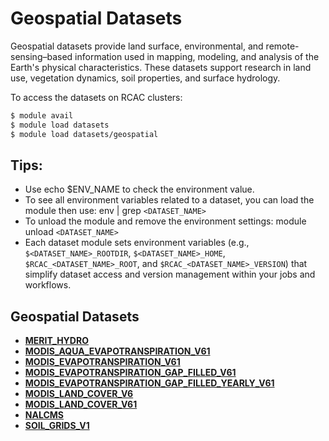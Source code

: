 # Geospatial Datasets

Geospatial datasets provide land surface, environmental, and remote-sensing–based information used in mapping, modeling, and analysis of the Earth's physical characteristics. These datasets support research in land use, vegetation dynamics, soil properties, and surface hydrology.

To access the datasets on RCAC clusters:
```bash
$ module avail
$ module load datasets
$ module load datasets/geospatial
```

## Tips:
- Use echo $ENV_NAME to check the environment value.
- To see all environment variables related to a dataset, you can load the module then use: env | grep `<DATASET_NAME>`
- To unload the module and remove the environment settings: module unload `<DATASET_NAME>`
- Each dataset module sets environment variables (e.g., `$<DATASET_NAME>_ROOTDIR`, `$<DATASET_NAME>_HOME`, `$RCAC_<DATASET_NAME>_ROOT`, and `$RCAC_<DATASET_NAME>_VERSION`) that simplify dataset access and version management within your jobs and workflows.

## Geospatial Datasets
* [**MERIT_HYDRO**](geospatial/MERIT_HYDRO.md)
* [**MODIS_AQUA_EVAPOTRANSPIRATION_V61**](geospatial/MODIS_AQUA_EVAPOTRANSPIRATION_V61.md)
* [**MODIS_EVAPOTRANSPIRATION_V61**](geospatial/MODIS_EVAPOTRANSPIRATION_V61.md)
* [**MODIS_EVAPOTRANSPIRATION_GAP_FILLED_V61**](geospatial/MODIS_EVAPOTRANSPIRATION_GAP_FILLED_V61.md)
* [**MODIS_EVAPOTRANSPIRATION_GAP_FILLED_YEARLY_V61**](geospatial/MODIS_EVAPOTRANSPIRATION_GAP_FILLED_YEARLY_V61.md)
* [**MODIS_LAND_COVER_V6**](geospatial/MODIS_LAND_COVER_V6.md)
* [**MODIS_LAND_COVER_V61**](geospatial/MODIS_LAND_COVER_V61.md)
* [**NALCMS**](geospatial/NALCMS.md)
* [**SOIL_GRIDS_V1**](geospatial/SOIL_GRIDS_V1.md)